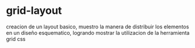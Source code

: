 # grid-layout

creacion de un layout basico, muestro la manera  de distribuir los elementos en un diseño esquematico, logrando mostrar 
la utilizacion de la herramienta grid css
